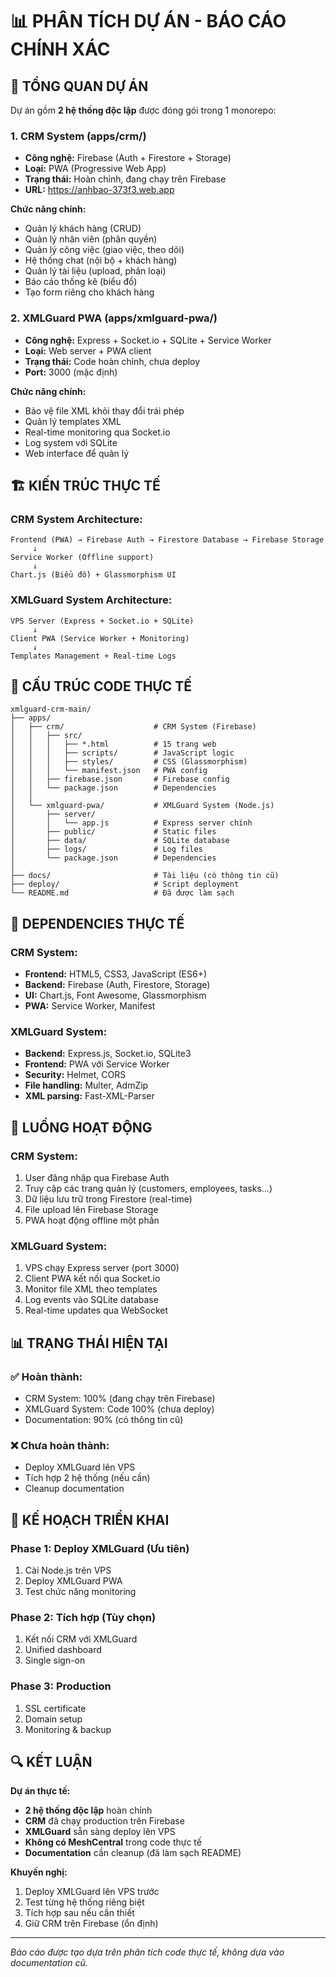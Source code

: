 # 📊 PHÂN TÍCH DỰ ÁN - BÁO CÁO CHÍNH XÁC

## 🎯 **TỔNG QUAN DỰ ÁN**

Dự án gồm **2 hệ thống độc lập** được đóng gói trong 1 monorepo:

### **1. CRM System (apps/crm/)**
- **Công nghệ:** Firebase (Auth + Firestore + Storage)
- **Loại:** PWA (Progressive Web App)
- **Trạng thái:** Hoàn chỉnh, đang chạy trên Firebase
- **URL:** https://anhbao-373f3.web.app

**Chức năng chính:**
- Quản lý khách hàng (CRUD)
- Quản lý nhân viên (phân quyền)
- Quản lý công việc (giao việc, theo dõi)
- Hệ thống chat (nội bộ + khách hàng)
- Quản lý tài liệu (upload, phân loại)
- Báo cáo thống kê (biểu đồ)
- Tạo form riêng cho khách hàng

### **2. XMLGuard PWA (apps/xmlguard-pwa/)**
- **Công nghệ:** Express + Socket.io + SQLite + Service Worker
- **Loại:** Web server + PWA client
- **Trạng thái:** Code hoàn chỉnh, chưa deploy
- **Port:** 3000 (mặc định)

**Chức năng chính:**
- Bảo vệ file XML khỏi thay đổi trái phép
- Quản lý templates XML
- Real-time monitoring qua Socket.io
- Log system với SQLite
- Web interface để quản lý

## 🏗️ **KIẾN TRÚC THỰC TẾ**

### **CRM System Architecture:**
```
Frontend (PWA) → Firebase Auth → Firestore Database → Firebase Storage
     ↓
Service Worker (Offline support)
     ↓
Chart.js (Biểu đồ) + Glassmorphism UI
```

### **XMLGuard System Architecture:**
```
VPS Server (Express + Socket.io + SQLite)
     ↓
Client PWA (Service Worker + Monitoring)
     ↓
Templates Management + Real-time Logs
```

## 📁 **CẤU TRÚC CODE THỰC TẾ**

```
xmlguard-crm-main/
├── apps/
│   ├── crm/                    # CRM System (Firebase)
│   │   ├── src/
│   │   │   ├── *.html          # 15 trang web
│   │   │   ├── scripts/        # JavaScript logic
│   │   │   ├── styles/         # CSS (Glassmorphism)
│   │   │   └── manifest.json   # PWA config
│   │   ├── firebase.json       # Firebase config
│   │   └── package.json        # Dependencies
│   │
│   └── xmlguard-pwa/           # XMLGuard System (Node.js)
│       ├── server/
│       │   └── app.js          # Express server chính
│       ├── public/             # Static files
│       ├── data/               # SQLite database
│       ├── logs/               # Log files
│       └── package.json        # Dependencies
│
├── docs/                       # Tài liệu (có thông tin cũ)
├── deploy/                     # Script deployment
└── README.md                   # Đã được làm sạch
```

## 🔧 **DEPENDENCIES THỰC TẾ**

### **CRM System:**
- **Frontend:** HTML5, CSS3, JavaScript (ES6+)
- **Backend:** Firebase (Auth, Firestore, Storage)
- **UI:** Chart.js, Font Awesome, Glassmorphism
- **PWA:** Service Worker, Manifest

### **XMLGuard System:**
- **Backend:** Express.js, Socket.io, SQLite3
- **Frontend:** PWA với Service Worker
- **Security:** Helmet, CORS
- **File handling:** Multer, AdmZip
- **XML parsing:** Fast-XML-Parser

## 🚀 **LUỒNG HOẠT ĐỘNG**

### **CRM System:**
1. User đăng nhập qua Firebase Auth
2. Truy cập các trang quản lý (customers, employees, tasks...)
3. Dữ liệu lưu trữ trong Firestore (real-time)
4. File upload lên Firebase Storage
5. PWA hoạt động offline một phần

### **XMLGuard System:**
1. VPS chạy Express server (port 3000)
2. Client PWA kết nối qua Socket.io
3. Monitor file XML theo templates
4. Log events vào SQLite database
5. Real-time updates qua WebSocket

## 📊 **TRẠNG THÁI HIỆN TẠI**

### **✅ Hoàn thành:**
- CRM System: 100% (đang chạy trên Firebase)
- XMLGuard System: Code 100% (chưa deploy)
- Documentation: 90% (có thông tin cũ)

### **❌ Chưa hoàn thành:**
- Deploy XMLGuard lên VPS
- Tích hợp 2 hệ thống (nếu cần)
- Cleanup documentation

## 🎯 **KẾ HOẠCH TRIỂN KHAI**

### **Phase 1: Deploy XMLGuard (Ưu tiên)**
1. Cài Node.js trên VPS
2. Deploy XMLGuard PWA
3. Test chức năng monitoring

### **Phase 2: Tích hợp (Tùy chọn)**
1. Kết nối CRM với XMLGuard
2. Unified dashboard
3. Single sign-on

### **Phase 3: Production**
1. SSL certificate
2. Domain setup
3. Monitoring & backup

## 🔍 **KẾT LUẬN**

**Dự án thực tế:**
- **2 hệ thống độc lập** hoàn chỉnh
- **CRM** đã chạy production trên Firebase
- **XMLGuard** sẵn sàng deploy lên VPS
- **Không có MeshCentral** trong code thực tế
- **Documentation** cần cleanup (đã làm sạch README)

**Khuyến nghị:**
1. Deploy XMLGuard lên VPS trước
2. Test từng hệ thống riêng biệt
3. Tích hợp sau nếu cần thiết
4. Giữ CRM trên Firebase (ổn định)

---
*Báo cáo được tạo dựa trên phân tích code thực tế, không dựa vào documentation cũ.*
